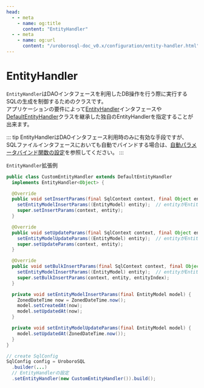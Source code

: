 ```yaml
---
head:
  - - meta
    - name: og:title
      content: "EntityHandler"
  - - meta
    - name: og:url
      content: "/uroborosql-doc_v0.x/configuration/entity-handler.html"
---
```


# EntityHandler

`EntityHandler`はDAOインタフェースを利用したDB操作を行う際に実行するSQLの生成を制御するためのクラスです。  
アプリケーションの要件によって[EntityHandler](https://github.com/future-architect/uroborosql/blob/main/src/main/java/jp/co/future/uroborosql/mapping/EntityHandler.java)インタフェースや[DefaultEntityHandler](https://github.com/future-architect/uroborosql/blob/main/src/main/java/jp/co/future/uroborosql/mapping/DefaultEntityHandler.java)クラスを継承した独自のEntityHandlerを指定することが出来ます。

::: tip
EntityHandlerはDAOインタフェース利用時のみに有効な手段ですが、SQLファイルインタフェースにおいても自動でバインドする場合は、[自動パラメータバインド関数の設定](./sql-context-factory.md#自動パラメータバインド関数の設定)を参照してください。
:::

`EntityHandler`拡張例

```java
public class CustomEntityHandler extends DefaultEntityHandler
  implements EntityHandler<Object> {

  @Override
  public void setInsertParams(final SqlContext context, final Object entity) {
    setEntityModelInsertParams((EntityModel) entity);  // entityがEntityModel型を継承している場合
    super.setInsertParams(context, entity);
  }

  @Override
  public void setUpdateParams(final SqlContext context, final Object entity) {
    setEntityModelUpdateParams((EntityModel) entity);  // entityがEntityModel型を継承している場合
    super.setUpdateParams(context, entity);
  }

  @Override
  public void setBulkInsertParams(final SqlContext context, final Object entity, final int entityIndex) {
    setEntityModelInsertParams((EntityModel) entity);  // entityがEntityModel型を継承している場合
    super.setBulkInsertParams(context, entity, entityIndex);
  }

  private void setEntityModelInsertParams(final EntityModel model) {
    ZonedDateTime now = ZonedDateTime.now();
    model.setCreatedAt(now);
    model.setUpdatedAt(now);
  }

  private void setEntityModelUpdateParams(final EntityModel model) {
    model.setUpdatedAt(ZonedDateTime.now());
  }
}
```

```java
// create SqlConfig
SqlConfig config = UroboroSQL
  .builder(...)
  // EntityHandlerの設定
  .setEntityHandler(new CustomEntityHandler()).build();
```
